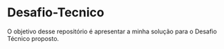 # Desafio-Tecnico
O objetivo desse repositório é apresentar a minha solução para o Desafio Técnico proposto.
